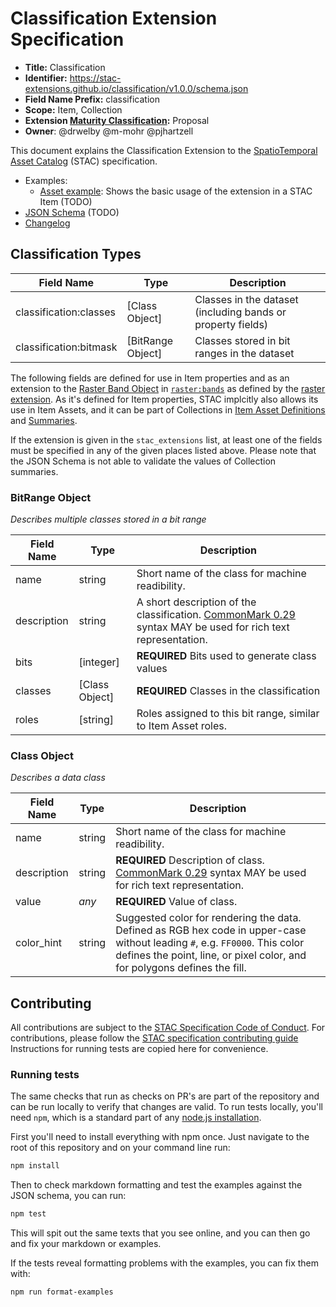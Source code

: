# Classification Extension Specification

- **Title:** Classification
- **Identifier:** <https://stac-extensions.github.io/classification/v1.0.0/schema.json>
- **Field Name Prefix:** classification
- **Scope:** Item, Collection
- **Extension [Maturity Classification](https://github.com/radiantearth/stac-spec/tree/master/extensions/README.md#extension-maturity):** Proposal
- **Owner**: @drwelby @m-mohr @pjhartzell 

This document explains the Classification Extension to the [SpatioTemporal Asset Catalog](https://github.com/radiantearth/stac-spec) (STAC) specification.

- Examples:
  - [Asset example](examples/asset-single-band.json): Shows the basic usage of the extension in a STAC Item (TODO)
- [JSON Schema](json-schema/schema.json) (TODO)
- [Changelog](./CHANGELOG.md)

## Classification Types

| Field Name              | Type               | Description |
| ----------------------- | ------------------ | ----------- |
| classification:classes  | \[Class Object]    | Classes in the dataset (including bands or property fields) |
| classification:bitmask  | \[BitRange Object] | Classes stored in bit ranges in the dataset |

The following fields are defined for use in Item properties and as an extension
to the [Raster Band Object](https://github.com/stac-extensions/raster#raster-band-object)
in [`raster:bands`](https://github.com/stac-extensions/raster#item-asset-fields)
as defined by the [raster extension](https://github.com/stac-extensions/raster).
As it's defined for Item properties, STAC implcitly also allows its use in Item Assets, 
and it can be part of Collections in [Item Asset Definitions](https://github.com/stac-extensions/item-assets)
and [Summaries](https://github.com/radiantearth/stac-spec/blob/master/collection-spec/collection-spec.md#summaries).

If the extension is given in the `stac_extensions` list, at least one of the fields must be specified in any of the given places listed above.
Please note that the JSON Schema is not able to validate the values of Collection summaries.

### BitRange Object

*Describes multiple classes stored in a bit range*

| Field Name      | Type             | Description |
| --------------- | ---------------- | ----------- |
| name            | string           | Short name of the class for machine readibility. |
| description     | string           | A short description of the classification. [CommonMark 0.29](https://commonmark.org/) syntax MAY be used for rich text representation. |
| bits            | \[integer]       | **REQUIRED** Bits used to generate class values |
| classes         | \[Class Object]  | **REQUIRED** Classes in the classification |
| roles           | \[string]        | Roles assigned to this bit range, similar to Item Asset roles. |

### Class Object

*Describes a data class*

| Field Name     | Type   | Description |
| -------------- | ------ | ----------- |
| name           | string | Short name of the class for machine readibility. |
| description    | string | **REQUIRED** Description of class. [CommonMark 0.29](https://commonmark.org/) syntax MAY be used for rich text representation. |
| value          | *any*  | **REQUIRED** Value of class. |
| color_hint     | string | Suggested color for rendering the data. Defined as RGB hex code in upper-case without leading `#`, e.g. `FF0000`. This color defines the point, line, or pixel color, and for polygons defines the fill. |

## Contributing

All contributions are subject to the
[STAC Specification Code of Conduct](https://github.com/radiantearth/stac-spec/blob/master/CODE_OF_CONDUCT.md).
For contributions, please follow the
[STAC specification contributing guide](https://github.com/radiantearth/stac-spec/blob/master/CONTRIBUTING.md) Instructions
for running tests are copied here for convenience.

### Running tests

The same checks that run as checks on PR's are part of the repository and can be run locally to verify that changes are valid. 
To run tests locally, you'll need `npm`, which is a standard part of any [node.js installation](https://nodejs.org/en/download/).

First you'll need to install everything with npm once. Just navigate to the root of this repository and on 
your command line run:
```bash
npm install
```

Then to check markdown formatting and test the examples against the JSON schema, you can run:
```bash
npm test
```

This will spit out the same texts that you see online, and you can then go and fix your markdown or examples.

If the tests reveal formatting problems with the examples, you can fix them with:
```bash
npm run format-examples
```
